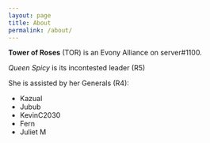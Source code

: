 ```yaml
---
layout: page
title: About
permalink: /about/
---
```

**Tower of Roses** (TOR) is an Evony Alliance on server#1100.

*Queen Spicy* is its incontested leader (R5)

She is assisted by her Generals (R4):
* Kazual
* Jubub
* KevinC2030
* Fern
* Juliet M
